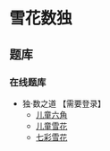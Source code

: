 # 雪花数独

## 题库

### 在线题库

- 独·数之道 【需要登录】
  - [儿童六角](http://www.sudokufans.org.cn/lx/game.index.php?type=4j)
  - [儿童雪花](http://www.sudokufans.org.cn/lx/game.index.php?type=xh)
  - [七彩雪花](http://www.sudokufans.org.cn/lx/game.index.php?type=xh2)
